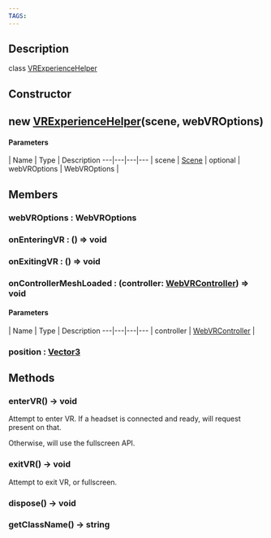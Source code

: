 ```yaml
---
TAGS:
---
```

## Description

class [VRExperienceHelper](/classes/3.1/VRExperienceHelper)



## Constructor

## new [VRExperienceHelper](/classes/3.1/VRExperienceHelper)(scene, webVROptions)



#### Parameters
 | Name | Type | Description
---|---|---|---
 | scene | [Scene](/classes/3.1/Scene) | 
optional | webVROptions | WebVROptions | 
## Members

### webVROptions : WebVROptions


### onEnteringVR : () =&gt; void


### onExitingVR : () =&gt; void


### onControllerMeshLoaded : (controller: [WebVRController](/classes/3.1/WebVRController)) =&gt; void



#### Parameters
 | Name | Type | Description
---|---|---|---
 | controller | [WebVRController](/classes/3.1/WebVRController) | 

### position : [Vector3](/classes/3.1/Vector3)


## Methods

### enterVR() &rarr; void

Attempt to enter VR. If a headset is connected and ready, will request present on that.

Otherwise, will use the fullscreen API.
### exitVR() &rarr; void

Attempt to exit VR, or fullscreen.
### dispose() &rarr; void


### getClassName() &rarr; string


